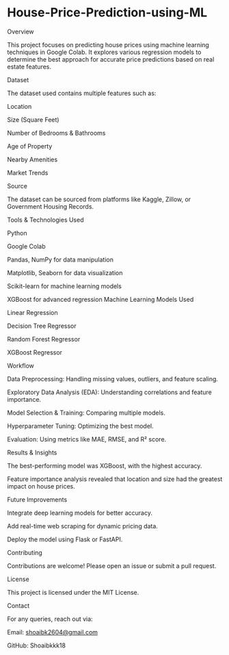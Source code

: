 # House-Price-Prediction-using-ML
Overview

This project focuses on predicting house prices using machine learning techniques in Google Colab. It explores various regression models to determine the best approach for accurate price predictions based on real estate features.

Dataset

The dataset used contains multiple features such as:

Location

Size (Square Feet)

Number of Bedrooms & Bathrooms

Age of Property

Nearby Amenities

Market Trends

Source

The dataset can be sourced from platforms like Kaggle, Zillow, or Government Housing Records.

Tools & Technologies Used

Python

Google Colab

Pandas, NumPy for data manipulation

Matplotlib, Seaborn for data visualization

Scikit-learn for machine learning models

XGBoost for advanced regression
Machine Learning Models Used

Linear Regression

Decision Tree Regressor

Random Forest Regressor

XGBoost Regressor

Workflow

Data Preprocessing: Handling missing values, outliers, and feature scaling.

Exploratory Data Analysis (EDA): Understanding correlations and feature importance.

Model Selection & Training: Comparing multiple models.

Hyperparameter Tuning: Optimizing the best model.

Evaluation: Using metrics like MAE, RMSE, and R² score.

Results & Insights

The best-performing model was XGBoost, with the highest accuracy.

Feature importance analysis revealed that location and size had the greatest impact on house prices.

Future Improvements

Integrate deep learning models for better accuracy.

Add real-time web scraping for dynamic pricing data.

Deploy the model using Flask or FastAPI.

Contributing

Contributions are welcome! Please open an issue or submit a pull request.

License

This project is licensed under the MIT License.

Contact

For any queries, reach out via:

Email: shoaibk2604@gmail.com

GitHub: Shoaibkkk18
